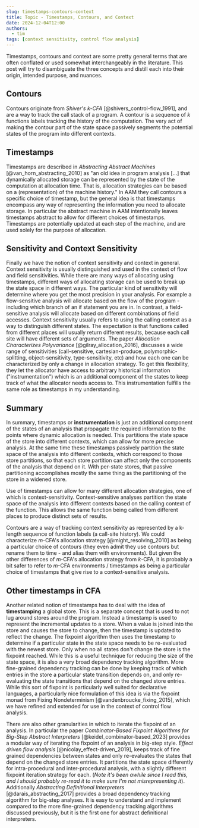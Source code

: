 ```yaml
---
slug: timestamps-contours-context
title: Topic - Timestamps, Contours, and Context
date: 2024-12-04T12:00
authors:
  - tim
tags: [context sensitivity, control flow analysis]
---
```


Timestamps, contours and context are some pretty general terms that are often conflated or used somewhat interchangeably in the literature.
This post will try to disambiguate the three concepts and distill each into their origin, intended purpose, and nuances. 

<!--truncate-->

## Contours

Contours originate from *Shiver's $k$-CFA* [@shivers_control-flow_1991], and are a way to track the call stack of a program.
A contour is a sequence of $k$ functions labels tracking the history of the computation. The very act of making the contour part of the state space
passively segments the potential states of the program into different contexts.

## Timestamps

Timestamps are described in *Abstracting Abstract Machines* [@van_horn_abstracting_2010] as "an old idea in program analysis [...] that dynamically allocated storage can be represented by the state 
of the computation at allocation time. That is, allocation strategies can be based on a (representation) of the machine history." In AAM they call contours
a specific choice of timestamp, but the general idea is that timestamps encompass any way of representing the information you need to allocate storage.
In particular the abstract machine in AAM intentionally leaves timestamps abstract to allow for different choices of timestamps.
Timestamps are potentially updated at each step of the machine, and are used solely for the purpose of allocation.

## Sensitivity and Context Sensitivity

Finally we have the notion of context sensitivity and context in general. Context sensitivity is usually distinguished and used in the context of
flow and field sensitivities. While there are many ways of allocating using timestamps, different ways of allocating storage can be used to break up
the state space in different ways. The particular kind of sensitivity will determine where you get the most precision in your analysis.
For example a flow-sensitive analysis will allocate based on the flow of the program - including which branch of an if statement you are in.
In contrast, a field-sensitive analysis will allocate based on different combinations of field accesses. Context sensitivity usually refers to using the
calling context as a way to distinguish different states. The expectation is that functions called from different places will usually return different results,
because each call site will have different sets of arguments. The paper *Allocation Characterizes Polyvariance* [@gilray_allocation_2016], discusses 
a wide range of sensitivities (call-sensitive, cartesian-produce, polymorphic-splitting, object-sensitivity, type-sensitivity, etc) 
and how each one can be characterized by only a change in allocation strategy. To get this flexibility, they let
the allocator have access to arbitrary historical information ("instrumentation") which is an additional component of the states to keep track of
what the allocator needs access to. This instrumentation fulfills the same role as timestamps in my understanding.

## Summary

In summary, timestamps or **instrumentation** is just an additional component of the states of an analysis that
propagate the required information to the points where dynamic allocation is needed.
This partitions the state space of the store into different contexts, which can allow for more precise analysis.
At the same time these timestamps passively partition the state space of the analysis into different contexts, which correspond to those
store partitions, so that each store partition can affect only the components of the analysis that depend on it. With per-state stores,
that passive partitioning accomplishes mostly the same thing as the partitioning of the store in a widened store.

Use of timestamps can allow for many different allocation strategies, one of which is context-sensitivity. 
Context-sensitive analyses partition the state space of the analysis into different contexts based on the calling context of the function.
This allows the same function being called from different places to produce distinct sets of results.

Contours are a way of tracking context sensitivity as represented by a k-length sequence of function labels (a call-site history).
We could characterize $m$-CFA's allocation strategy [@might_resolving_2010] as being a particular choice of contours (they even admit they use contours but rename them to time - and alias them with environments).
But given the other differences of $m$-CFA's allocation strategy from $k$-CFA, it is probably a bit safer to refer to $m$-CFA environments / timestamps
as being a particular choice of timestamps that give rise to a context-sensitive analysis.

## Other timestamps in CFA

Another related notion of timestamps has to deal with the idea of **timestamping** a global store. This is a separate concept that is used to
not lug around stores around the program. Instead a timestamp is used to represent the incremental updates to a store. When a
value is joined into the store and causes the store to change, then the timestamp is updated to reflect the change. The fixpoint
algorithm then uses the timestamp to determine if a particular state in the state space needs to be re-evaluated with the newest store.
Only when no all states don't change the store is the fixpoint reached. While this is a useful technique for reducing the size of the state space,
it is also a very broad dependency tracking algorithm. More fine-grained dependency tracking can be done by keeping track of which entries in the store
a particular state transition depends on, and only re-evaluating the state transitions that depend on the changed store entries. 
While this sort of fixpoint is particularly well suited for declarative languages, 
a particularly nice formulation of this idea is via the fixpoint monad from Fixing Nondeterminism [@vandenbroucke_fixing_2015],
which we have refined and extended for use in the context of control flow analysis.

There are also other granularities in which to iterate the fixpoint of an analysis.
In particular the paper *Combinator-Based Fixpoint Algorithms for Big-Step Abstract Interpreters* [@keidel_combinator-based_2023] provides a modular way of
iterating the fixpoint of an analysis in big-step style. 
*Effect driven flow analysis* [@nicolay_effect-driven_2019], keeps track of fine grained dependencies between states and only re-evaluates the states that depend on the changed store entries.
It partitions the state space differently for intra-procedural and inter-procedural analysis, with a slightly different fixpoint iteration strategy for each. (*Note it's been awhile since I read this, and I should probably re-read it to make sure I'm not misrepresenting it*). 
Additionally *Abstracting Definitional Interpreters* [@darais_abstracting_2017] provides a broad dependency tracking algorithm for big-step analyses. It is easy to understand and implement compared to the more fine-grained dependency tracking algorithms discussed previously, but it is the first one for abstract definitional interpreters.
